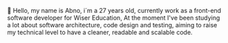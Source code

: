 👀 Hello, my name is Abno, i´m a 27 years old, currently work as a front-end software developer for Wiser Education, At the moment I've been studying a lot about software architecture, code design and testing, aiming to raise my technical level to have a cleaner, readable and scalable code.
